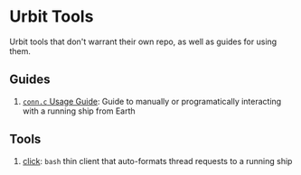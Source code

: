 # Urbit Tools

Urbit tools that don't warrant their own repo, as well as guides for using them.

## Guides

1. [`conn.c` Usage Guide](https://github.com/urbit/tools/wiki/conn.c-Usage-Guide):
   Guide to manually or programatically interacting with a running ship from
   Earth

## Tools

1. [click](https://github.com/urbit/tools/tree/master/pkg/click): `bash` thin
   client that auto-formats thread requests to a running ship
